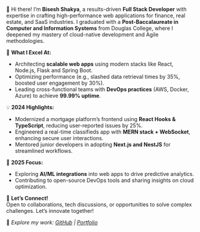 👋 Hi there! I’m **Bisesh Shakya**, a results-driven **Full Stack Developer** with expertise in crafting high-performance web applications for finance, real estate, and SaaS industries. I graduated with a **Post-Baccalaureate in Computer and Information Systems** from Douglas College, where I deepened my mastery of cloud-native development and Agile methodologies.  

🚀 **What I Excel At:**  
- Architecting **scalable web apps** using modern stacks like React, Node.js, Flask and Spring Boot.  
- Optimizing performance (e.g., slashed data retrieval times by 35%, boosted user engagement by 30%).  
- Leading cross-functional teams with **DevOps practices** (AWS, Docker, Azure) to achieve **99.99% uptime**.  

💡 **2024 Highlights:**  
- Modernized a mortgage platform’s frontend using **React Hooks & TypeScript**, reducing user-reported issues by 25%.  
- Engineered a real-time classifieds app with **MERN stack + WebSocket**, enhancing secure user interactions.  
- Mentored junior developers in adopting **Next.js and NestJS** for streamlined workflows.  

🌱 **2025 Focus:**  
- Exploring **AI/ML integrations** into web apps to drive predictive analytics.  
- Contributing to open-source DevOps tools and sharing insights on cloud optimization.  

🤝 **Let’s Connect!**  
Open to collaborations, tech discussions, or opportunities to solve complex challenges. Let’s innovate together!  

🔗 *Explore my work: [GitHub](https://github.com/bisesh7) | [Portfolio](http://www.shakyabisesh.com)*  
